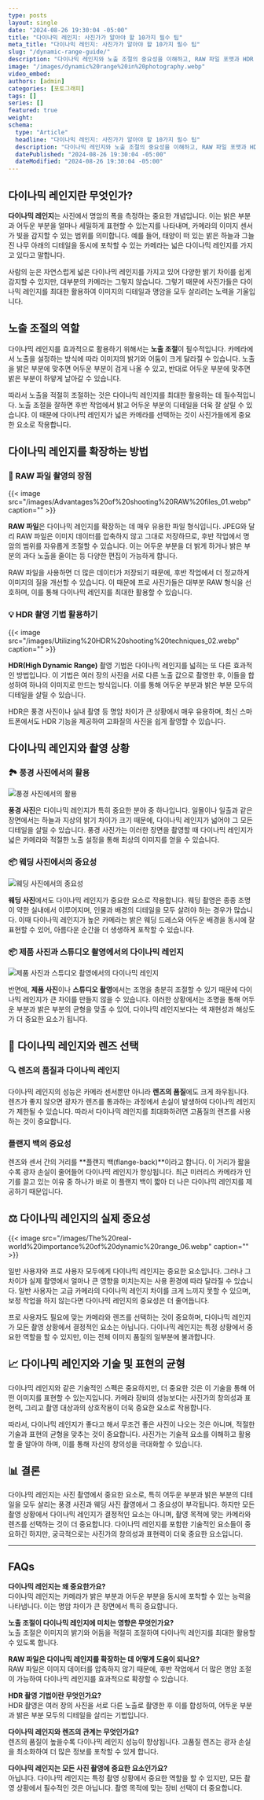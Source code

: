 ```yaml
---
type: posts
layout: single
date: "2024-08-26 19:30:04 -05:00"
title: "다이나믹 레인지: 사진가가 알아야 할 10가지 필수 팁"
meta_title: "다이나믹 레인지: 사진가가 알아야 할 10가지 필수 팁"
slug: "/dynamic-range-guide/"
description: "다이나믹 레인지와 노출 조절의 중요성을 이해하고, RAW 파일 포맷과 HDR 기법을 통해 사진의 디테일을 극대화하는 방법을 배워보세요. 특히 풍경 사진과 웨딩 사진에서 효과적으로 활용하여 최고의 결과를 얻는 팁을 소개합니다."
image: "/images/dynamic%20range%20in%20photography.webp"
video_embed: 
authors: [admin]
categories: [포토그래피]
tags: []
series: []
featured: true
weight: 
schema:
  type: "Article"
  headline: "다이나믹 레인지: 사진가가 알아야 할 10가지 필수 팁"
  description: "다이나믹 레인지와 노출 조절의 중요성을 이해하고, RAW 파일 포맷과 HDR 기법을 통해 사진의 디테일을 극대화하는 방법을 배워보세요. 특히 풍경 사진과 웨딩 사진에서 효과적으로 활용하여 최고의 결과를 얻는 팁을 소개합니다."
  datePublished: "2024-08-26 19:30:04 -05:00"
  dateModified: "2024-08-26 19:30:04 -05:00"
--- 
```


## **다이나믹 레인지란 무엇인가?**

**다이나믹 레인지**는 사진에서 명암의 폭을 측정하는 중요한 개념입니다. 이는 밝은 부분과 어두운 부분을 얼마나 세밀하게 표현할 수 있는지를 나타내며, 카메라의 이미지 센서가 빛을 감지할 수 있는 범위를 의미합니다. 예를 들어, 태양이 떠 있는 밝은 하늘과 그늘진 나무 아래의 디테일을 동시에 포착할 수 있는 카메라는 넓은 다이나믹 레인지를 가지고 있다고 말합니다.

사람의 눈은 자연스럽게 넓은 다이나믹 레인지를 가지고 있어 다양한 밝기 차이를 쉽게 감지할 수 있지만, 대부분의 카메라는 그렇지 않습니다. 그렇기 때문에 사진가들은 다이나믹 레인지를 최대한 활용하여 이미지의 디테일과 명암을 모두 살리려는 노력을 기울입니다.

## 노출 조절의 역할

다이나믹 레인지를 효과적으로 활용하기 위해서는 **노출 조절**이 필수적입니다. 카메라에서 노출을 설정하는 방식에 따라 이미지의 밝기와 어둠이 크게 달라질 수 있습니다. 노출을 밝은 부분에 맞추면 어두운 부분이 검게 나올 수 있고, 반대로 어두운 부분에 맞추면 밝은 부분이 하얗게 날아갈 수 있습니다.

따라서 노출을 적절히 조절하는 것은 다이나믹 레인지를 최대한 활용하는 데 필수적입니다. 노출 조절을 잘하면 후반 작업에서 밝고 어두운 부분의 디테일을 더욱 잘 살릴 수 있습니다. 이 때문에 다이나믹 레인지가 넓은 카메라를 선택하는 것이 사진가들에게 중요한 요소로 작용합니다.

## 다이나믹 레인지를 확장하는 방법

### 📄 RAW 파일 촬영의 장점
{{< image src="/images/Advantages%20of%20shooting%20RAW%20files_01.webp" caption="" >}}

**RAW 파일**은 다이나믹 레인지를 확장하는 데 매우 유용한 파일 형식입니다. JPEG와 달리 RAW 파일은 이미지 데이터를 압축하지 않고 그대로 저장하므로, 후반 작업에서 명암의 범위를 자유롭게 조절할 수 있습니다. 이는 어두운 부분을 더 밝게 하거나 밝은 부분의 과다 노출을 줄이는 등 다양한 편집이 가능하게 합니다.

RAW 파일을 사용하면 더 많은 데이터가 저장되기 때문에, 후반 작업에서 더 정교하게 이미지의 질을 개선할 수 있습니다. 이 때문에 프로 사진가들은 대부분 RAW 형식을 선호하며, 이를 통해 다이나믹 레인지를 최대한 활용할 수 있습니다.

### 💡 HDR 촬영 기법 활용하기
{{< image src="/images/Utilizing%20HDR%20shooting%20techniques_02.webp" caption="" >}} 

**HDR(High Dynamic Range)** 촬영 기법은 다이나믹 레인지를 넓히는 또 다른 효과적인 방법입니다. 이 기법은 여러 장의 사진을 서로 다른 노출 값으로 촬영한 후, 이들을 합성하여 하나의 이미지로 만드는 방식입니다. 이를 통해 어두운 부분과 밝은 부분 모두의 디테일을 살릴 수 있습니다.

HDR은 풍경 사진이나 실내 촬영 등 명암 차이가 큰 상황에서 매우 유용하며, 최신 스마트폰에서도 HDR 기능을 제공하여 고화질의 사진을 쉽게 촬영할 수 있습니다.

## 다이나믹 레인지와 촬영 상황

### 🏞️ 풍경 사진에서의 활용
![풍경 사진에서의 활용](/images/Dynamic%20range%20-%20Landscape%20photography_03.webp)

**풍경 사진**은 다이나믹 레인지가 특히 중요한 분야 중 하나입니다. 일몰이나 일출과 같은 장면에서는 하늘과 지상의 밝기 차이가 크기 때문에, 다이나믹 레인지가 넓어야 그 모든 디테일을 살릴 수 있습니다. 풍경 사진가는 이러한 장면을 촬영할 때 다이나믹 레인지가 넓은 카메라와 적절한 노출 설정을 통해 최상의 이미지를 얻을 수 있습니다.

### 📦 웨딩 사진에서의 중요성
![웨딩 사진에서의 중요성](/images/Dynamic%20range%20-%20Wedding%20photography_04.webp)

**웨딩 사진**에서도 다이나믹 레인지가 중요한 요소로 작용합니다. 웨딩 촬영은 종종 조명이 약한 실내에서 이루어지며, 인물과 배경의 디테일을 모두 살려야 하는 경우가 많습니다. 이때 다이나믹 레인지가 높은 카메라는 밝은 웨딩 드레스와 어두운 배경을 동시에 잘 표현할 수 있어, 아름다운 순간을 더 생생하게 포착할 수 있습니다.

### 📦 제품 사진과 스튜디오 촬영에서의 다이나믹 레인지
![제품 사진과 스튜디오 촬영에서의 다이나믹 레인지](/images/Dynamic%20Range%20-%20Commercial%20Product%20Photography_05.webp)

반면에, **제품 사진**이나 **스튜디오 촬영**에서는 조명을 충분히 조절할 수 있기 때문에 다이나믹 레인지가 큰 차이를 만들지 않을 수 있습니다. 이러한 상황에서는 조명을 통해 어두운 부분과 밝은 부분의 균형을 맞출 수 있어, 다이나믹 레인지보다는 색 재현성과 해상도가 더 중요한 요소가 됩니다.

## 🔬 다이나믹 레인지와 렌즈 선택

### 🔍 렌즈의 품질과 다이나믹 레인지

다이나믹 레인지의 성능은 카메라 센서뿐만 아니라 **렌즈의 품질**에도 크게 좌우됩니다. 렌즈가 좋지 않으면 광자가 렌즈를 통과하는 과정에서 손실이 발생하여 다이나믹 레인지가 제한될 수 있습니다. 따라서 다이나믹 레인지를 최대화하려면 고품질의 렌즈를 사용하는 것이 중요합니다.

### 플랜지 백의 중요성

렌즈와 센서 간의 거리를 **플랜지 백(flange-back)**이라고 합니다. 이 거리가 짧을수록 광자 손실이 줄어들어 다이나믹 레인지가 향상됩니다. 최근 미러리스 카메라가 인기를 끌고 있는 이유 중 하나가 바로 이 플랜지 백이 짧아 더 나은 다이나믹 레인지를 제공하기 때문입니다.

## ⚖️ 다이나믹 레인지의 실제 중요성
{{< image src="/images/The%20real-world%20importance%20of%20dynamic%20range_06.webp" caption="" >}} 

일반 사용자와 프로 사용자 모두에게 다이나믹 레인지는 중요한 요소입니다. 그러나 그 차이가 실제 촬영에서 얼마나 큰 영향을 미치는지는 사용 환경에 따라 달라질 수 있습니다. 일반 사용자는 고급 카메라의 다이나믹 레인지 차이를 크게 느끼지 못할 수 있으며, 보정 작업을 하지 않는다면 다이나믹 레인지의 중요성은 더 줄어듭니다.

프로 사용자도 필요에 맞는 카메라와 렌즈를 선택하는 것이 중요하며, 다이나믹 레인지가 모든 촬영 상황에서 결정적인 요소는 아닙니다. 다이나믹 레인지는 특정 상황에서 중요한 역할을 할 수 있지만, 이는 전체 이미지 품질의 일부분에 불과합니다.

## 📈 다이나믹 레인지와 기술 및 표현의 균형

다이나믹 레인지와 같은 기술적인 스펙은 중요하지만, 더 중요한 것은 이 기술을 통해 어떤 이미지를 표현할 수 있는지입니다. 카메라 장비의 성능보다는 사진가의 창의성과 표현력, 그리고 촬영 대상과의 상호작용이 더욱 중요한 요소로 작용합니다.

따라서, 다이나믹 레인지가 좋다고 해서 무조건 좋은 사진이 나오는 것은 아니며, 적절한 기술과 표현의 균형을 맞추는 것이 중요합니다. 사진가는 기술적 요소를 이해하고 활용할 줄 알아야 하며, 이를 통해 자신의 창의성을 극대화할 수 있습니다.

## 📊 결론

다이나믹 레인지는 사진 촬영에서 중요한 요소로, 특히 어두운 부분과 밝은 부분의 디테일을 모두 살리는 풍경 사진과 웨딩 사진 촬영에서 그 중요성이 부각됩니다. 하지만 모든 촬영 상황에서 다이나믹 레인지가 결정적인 요소는 아니며, 촬영 목적에 맞는 카메라와 렌즈를 선택하는 것이 더 중요합니다. 다이나믹 레인지를 포함한 기술적인 요소들이 중요하긴 하지만, 궁극적으로는 사진가의 창의성과 표현력이 더욱 중요한 요소입니다.

---

## FAQs

**다이나믹 레인지는 왜 중요한가요?**  
다이나믹 레인지는 카메라가 밝은 부분과 어두운 부분을 동시에 포착할 수 있는 능력을 나타냅니다. 이는 명암 차이가 큰 장면에서 특히 중요합니다.

**노출 조절이 다이나믹 레인지에 미치는 영향은 무엇인가요?**  
노출 조절은 이미지의 밝기와 어둠을 적절히 조절하여 다이나믹 레인지를 최대한 활용할 수 있도록 합니다.

**RAW 파일은 다이나믹 레인지를 확장하는 데 어떻게 도움이 되나요?**  
RAW 파일은 이미지 데이터를 압축하지 않기 때문에, 후반 작업에서 더 많은 명암 조절이 가능하여 다이나믹 레인지를 효과적으로 확장할 수 있습니다.

**HDR 촬영 기법이란 무엇인가요?**  
HDR 촬영은 여러 장의 사진을 서로 다른 노출로 촬영한 후 이를 합성하여, 어두운 부분과 밝은 부분 모두의 디테일을 살리는 기법입니다.

**다이나믹 레인지와 렌즈의 관계는 무엇인가요?**  
렌즈의 품질이 높을수록 다이나믹 레인지 성능이 향상됩니다. 고품질 렌즈는 광자 손실을 최소화하여 더 많은 정보를 포착할 수 있게 합니다.

**다이나믹 레인지는 모든 사진 촬영에 중요한 요소인가요?**  
아닙니다. 다이나믹 레인지는 특정 촬영 상황에서 중요한 역할을 할 수 있지만, 모든 촬영 상황에서 필수적인 것은 아닙니다. 촬영 목적에 맞는 장비 선택이 더 중요합니다.
